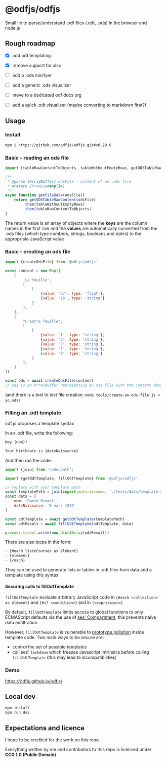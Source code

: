# @odfjs/odfjs

Small lib to parse/understand .odf files (.odt, .ods) in the browser and node.js


## Rough roadmap

- [x] add odt templating
- [x] remove support for xlsx
- [ ] add a .ods minifyer
- [ ] add a generic .ods visualizer
- [ ] move to a dedicated odf docs org
- [ ] add a quick .odt visualiser (maybe converting to markdown first?)


## Usage

### Install

```sh
npm i https://github.com/odfjs/odfjs.git#v0.29.0
```


### Basic - reading an ods file

```js
import {tableRawContentToObjects, tableWithoutEmptyRows, getODSTableRawContent} from '@odfjs/odfjs'

/**
 * @param {ArrayBuffer} odsFile - content of an .ods file
 * @return {Promise<any[]>}
 */ 
async function getFileData(odsFile){
    return getODSTableRawContent(odsFile)
        .then(tableWithoutEmptyRows)
        .then(tableRawContentToObjects)
}
```

The return value is an array of objects where 
the **keys** are the column names in the first row and 
the **values** are automatically converted from the .ods files (which type numbers, strings, booleans and dates) 
to the appropriate JavaScript value


### Basic - creating an ods file

```js
import {createOdsFile} from '@odfjs/odfjs'

const content = new Map([
    [
        'La feuille',
        [
            [
                {value: '37', type: 'float'},
                {value: '26', type: 'string'}
            ]
        ],
    ],
    [
        "L'autre feuille",
        [
            [
                {value: '1', type: 'string'},
                {value: '2', type: 'string'},
                {value: '3', type: 'string'},
                {value: '5', type: 'string'},
                {value: '8', type: 'string'}
            ]
        ],
    ]
])

const ods = await createOdsFile(content)
// ods is an ArrayBuffer representing an ods file with the content described by the Map
```

(and there is a tool to test file creation:
`node tools/create-an-ods-file.js > yo.ods`)


### Filling an .odt template

odf.js proposes a template syntax

In an .odt file, write the following:

```txt
Hey {nom}! 

Your birthdate is {dateNaissance}
```

And then run the code:


```js
import {join} from 'node:path';

import {getOdtTemplate, fillOdtTemplate} from '@odfjs/odfjs'

// replace with your template path
const templatePath = join(import.meta.dirname, './tests/data/template-anniversaire.odt')
const data = {
    nom: 'David Bruant',
    dateNaissance: '8 mars 1987'
}

const odtTemplate = await getOdtTemplate(templatePath)
const odtResult = await fillOdtTemplate(odtTemplate, data)

process.stdout.write(new Uint8Array(odtResult))
```

There are also loops in the form:

```txt
- {#each listeCourses as élément}
- {élément}
- {/each}
```

They can be used to generate lists or tables in .odt files from data and a template using this syntax


#### Securing calls to fillOdtTemplate

`fillOdtTemplate` evaluate arbitrary JavaScript code in `{#each <collection> as élément}` and `{#if <condition>}` and in `{<expression>}`

By default, `fillOdtTemplate` limits access to global functions to only ECMAScript defaults via the use of [ses' Compartment](https://www.npmjs.com/package/ses#compartment), this prevents naïve data exfiltration

However, `fillOdtTemplate` is vulnerable to [prototype pollution](https://cheatsheetseries.owasp.org/cheatsheets/Prototype_Pollution_Prevention_Cheat_Sheet.html) inside template code. Two main ways to be secure are:
- control the set of possible templates
- call ses' `lockdown` which freezes Javascript intrinsics before calling `fillOdtTemplate` (this may lead to incompatibilities)




### Demo

https://odfjs.github.io/odfjs/


## Local dev

```sh
npm install
npm run dev
```




## Expectations and licence

I hope to be credited for the work on this repo

Everything written by me and contributors to this repo is licenced under **CC0 1.0 (Public Domain)**

